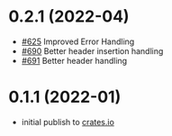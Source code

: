 # 0.2.1 (2022-04)

- [#625](https://github.com/Azure/azure-sdk-for-rust/pull/625) Improved Error Handling
- [#690](https://github.com/Azure/azure-sdk-for-rust/pull/690) Better header insertion handling
- [#691](https://github.com/Azure/azure-sdk-for-rust/pull/691) Better header handling

# 0.1.1 (2022-01)

- initial publish to [crates.io](https://crates.io/crates/azure_core)
